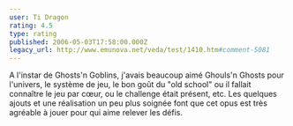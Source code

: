 ```yaml
---
user: Ti Dragon
rating: 4.5
type: rating
published: 2006-05-03T17:58:00.000Z
legacy_url: http://www.emunova.net/veda/test/1410.htm#comment-5081
---
```

A l'instar de Ghosts'n Goblins, j'avais beaucoup aimé Ghouls'n Ghosts pour l'univers, le système de jeu, le bon goût du "old school" ou il fallait connaître le jeu par cœur, ou le challenge était présent, etc. Les quelques ajouts et une réalisation un peu plus soignée font que cet opus est très agréable à jouer pour qui aime relever les défis.
